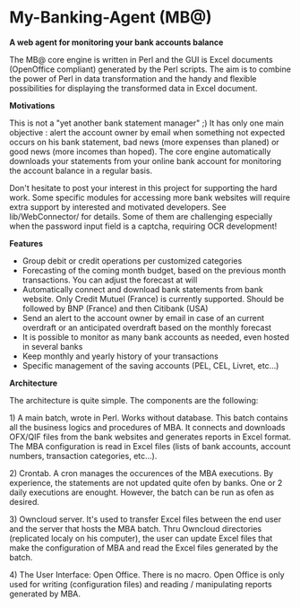 # My-Banking-Agent (MB@)

<b>A web agent for monitoring your bank accounts balance</b>

The MB@ core engine is written in Perl and the GUI is Excel documents (OpenOffice compliant) generated by the Perl scripts. The aim is to combine the power of Perl in data transformation and the handy and flexible possibilities for displaying the transformed data in Excel document.

<b>Motivations</b><P>
This is not a "yet another bank statement manager" ;) It has only one main objective : alert the account owner by email when something not expected occurs on his bank statement, bad news (more expenses than planed) or good news (more incomes than hoped). The core engine automatically downloads your statements from your online bank account for monitoring the account balance in a regular basis.
<P>
Don't hesitate to post your interest in this project for supporting the hard work.
Some specific modules for accessing more bank websites will require extra support by interested and motivated developers. See lib/WebConnector/ for details. Some of them are challenging especially when the password input field is a captcha, requiring OCR development!

<b>Features</b>
<ul>
<li>Group debit or credit operations per customized categories</li>
<li>Forecasting of the coming month budget, based on the previous month transactions. You can adjust the forecast at will</li>
<li>Automatically connect and download bank statements from bank website. Only Credit Mutuel (France) is currently supported. Should be followed by BNP (France) and then Citibank (USA)</li>
<li>Send an alert to the account owner by email in case of an current overdraft or an anticipated overdraft based on the monthly forecast</li> 
<li>It is possible to monitor as many bank accounts as needed, even hosted in several banks</li>
<li> Keep monthly and yearly history of your transactions
<li> Specific management of the saving accounts (PEL, CEL, Livret, etc...)
</ul>

<b>Architecture</b>
<P>
The architecture is quite simple. The components are the following:<P>
1) A main batch, wrote in Perl. Works without database. This batch contains all the business logics and procedures of MBA. It connects and downloads OFX/QIF files from the bank websites and generates reports in Excel format. The MBA configuration is read in Excel files (lists of bank accounts, account numbers, transaction categories, etc...).<P>
2) Crontab. A cron manages the occurences of the MBA executions. By experience, the statements are not updated quite ofen by banks. One or 2 daily executions are enought. However, the batch can be run as ofen as desired.<P>
3) Owncloud server. It's used to transfer Excel files between the end user and the server that hosts the MBA batch. Thru Owncloud directories (replicated localy on his computer), the user can update Excel files that make the configuration of MBA and read the Excel files generated by the batch.<P>
4) The User Interface: Open Office. There is no macro. Open Office is only used for writing (configuration files) and reading / manipulating reports generated by MBA. 
